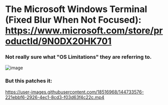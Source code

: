 # The Microsoft Windows Terminal (Fixed Blur When Not Focused): https://www.microsoft.com/store/productId/9N0DX20HK701

### Not really sure what "OS Limitations" they are referring to.

![image](https://user-images.githubusercontent.com/18516968/144733547-58e511c5-3f81-4690-b970-7fdeddf32e06.png)

### But this patches it:

https://user-images.githubusercontent.com/18516968/144733576-221ebbf6-2926-4ec1-8cd3-f03d63f4c22c.mp4

